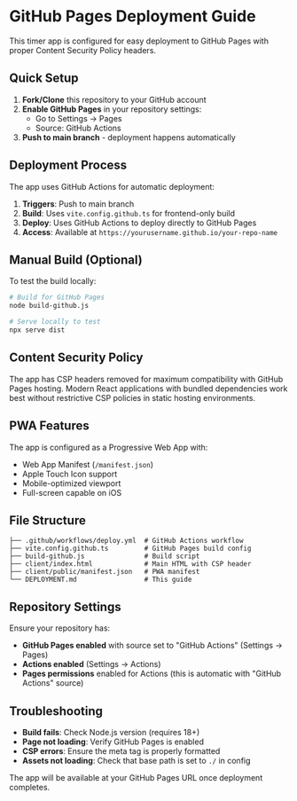 # GitHub Pages Deployment Guide

This timer app is configured for easy deployment to GitHub Pages with proper Content Security Policy headers.

## Quick Setup

1. **Fork/Clone** this repository to your GitHub account
2. **Enable GitHub Pages** in your repository settings:
   - Go to Settings → Pages
   - Source: GitHub Actions
3. **Push to main branch** - deployment happens automatically

## Deployment Process

The app uses GitHub Actions for automatic deployment:

1. **Triggers**: Push to main branch
2. **Build**: Uses `vite.config.github.ts` for frontend-only build
3. **Deploy**: Uses GitHub Actions to deploy directly to GitHub Pages
4. **Access**: Available at `https://yourusername.github.io/your-repo-name`

## Manual Build (Optional)

To test the build locally:

```bash
# Build for GitHub Pages
node build-github.js

# Serve locally to test
npx serve dist
```

## Content Security Policy

The app has CSP headers removed for maximum compatibility with GitHub Pages hosting. Modern React applications with bundled dependencies work best without restrictive CSP policies in static hosting environments.

## PWA Features

The app is configured as a Progressive Web App with:
- Web App Manifest (`/manifest.json`)
- Apple Touch Icon support
- Mobile-optimized viewport
- Full-screen capable on iOS

## File Structure

```
├── .github/workflows/deploy.yml  # GitHub Actions workflow
├── vite.config.github.ts         # GitHub Pages build config
├── build-github.js               # Build script
├── client/index.html             # Main HTML with CSP header
├── client/public/manifest.json   # PWA manifest
└── DEPLOYMENT.md                 # This guide
```

## Repository Settings

Ensure your repository has:
- **GitHub Pages enabled** with source set to "GitHub Actions" (Settings → Pages)
- **Actions enabled** (Settings → Actions)
- **Pages permissions** enabled for Actions (this is automatic with "GitHub Actions" source)

## Troubleshooting

- **Build fails**: Check Node.js version (requires 18+)
- **Page not loading**: Verify GitHub Pages is enabled
- **CSP errors**: Ensure the meta tag is properly formatted
- **Assets not loading**: Check that base path is set to `./` in config

The app will be available at your GitHub Pages URL once deployment completes.